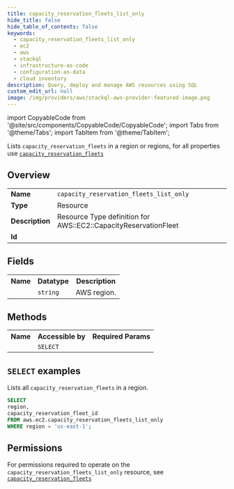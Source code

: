 ```yaml
---
title: capacity_reservation_fleets_list_only
hide_title: false
hide_table_of_contents: false
keywords:
  - capacity_reservation_fleets_list_only
  - ec2
  - aws
  - stackql
  - infrastructure-as-code
  - configuration-as-data
  - cloud inventory
description: Query, deploy and manage AWS resources using SQL
custom_edit_url: null
image: /img/providers/aws/stackql-aws-provider-featured-image.png
---
```


import CopyableCode from '@site/src/components/CopyableCode/CopyableCode';
import Tabs from '@theme/Tabs';
import TabItem from '@theme/TabItem';

Lists <code>capacity_reservation_fleets</code> in a region or regions, for all properties use <a href="/providers/aws/serviceName/capacity_reservation_fleets/"><code>capacity_reservation_fleets</code></a>

## Overview
<table><tbody>
<tr><td><b>Name</b></td><td><code>capacity_reservation_fleets_list_only</code></td></tr>
<tr><td><b>Type</b></td><td>Resource</td></tr>
<tr><td><b>Description</b></td><td>Resource Type definition for AWS::EC2::CapacityReservationFleet</td></tr>
<tr><td><b>Id</b></td><td><CopyableCode code="aws.ec2.capacity_reservation_fleets_list_only" /></td></tr>
</tbody></table>

## Fields
<table><tbody><tr><th>Name</th><th>Datatype</th><th>Description</th></tr><tr><td><CopyableCode code="region" /></td><td><code>string</code></td><td>AWS region.</td></tr>
</tbody></table>

## Methods

<table><tbody>
  <tr>
    <th>Name</th>
    <th>Accessible by</th>
    <th>Required Params</th>
  </tr>
  <tr>
    <td><CopyableCode code="list_resources" /></td>
    <td><code>SELECT</code></td>
    <td><CopyableCode code="region" /></td>
  </tr>
</tbody></table>

## `SELECT` examples
Lists all <code>capacity_reservation_fleets</code> in a region.
```sql
SELECT
region,
capacity_reservation_fleet_id
FROM aws.ec2.capacity_reservation_fleets_list_only
WHERE region = 'us-east-1';
```


## Permissions

For permissions required to operate on the <code>capacity_reservation_fleets_list_only</code> resource, see <a href="/providers/aws/ec2/capacity_reservation_fleets/#permissions"><code>capacity_reservation_fleets</code></a>

